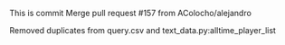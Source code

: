 This is commit Merge pull request #157 from AColocho/alejandro

Removed duplicates from query.csv and text_data.py:alltime_player_list